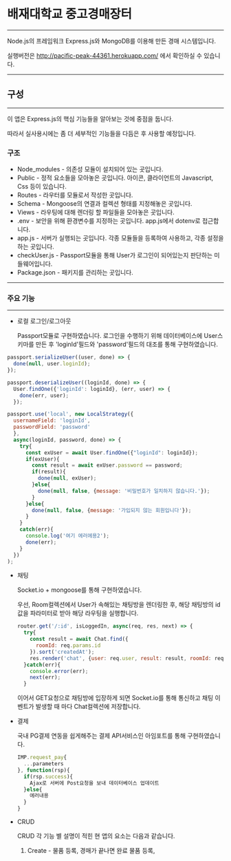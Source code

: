 # 배재대학교 중고경매장터

___

Node.js의 프레임워크 Express.js와 MongoDB를 이용해 만든 경매 시스템입니다.

실행버전은 http://pacific-peak-44361.herokuapp.com/ 에서 확인하실 수 있습니다.

___

## 구성

___

이 앱은 Express.js의 핵심 기능들을 알아보는 것에 중점을 둡니다. 

따라서 실사용시에는 좀 더 세부적인 기능들을 다듬은 후 사용할 예정입니다.

### 구조

- Node_modules - 의존성 모듈이 설치되어 있는 곳입니다.
- Public - 정적 요소들을 모아놓은 곳입니다. 아이콘, 클라이언트의 Javascript, Css 등이 있습니다.
- Routes - 라우터를 모듈로서 작성한 곳입니다.
- Schema - Mongoose의 연결과 컬렉션 형태를 지정해놓은 곳입니다.
- Views - 라우팅에 대해 렌더링 할 파일들을 모아놓은 곳입니다.
- .env - 보안을 위해 환경변수를 지정하는 곳입니다. app.js에서 dotenv로 접근합니다.
- app.js - 서버가 실행되는 곳입니다. 각종 모듈들을 등록하여 사용하고, 각종 설정을 하는 곳입니다.
- checkUser.js - Passport모듈을 통해 User가 로그인이 되어있는지 판단하는 미들웨어입니다.
- Package.json - 패키지를 관리하는 곳입니다.

___

### 주요 기능

___

- 로컬 로그인/로그아웃 

  Passport모듈로 구현하였습니다. 로그인을 수행하기 위해 데이터베이스에 User스키마를 만든 후 'loginId'필드와 'password'필드의 대조를 통해 구현하였습니다.

```javascript
passport.serializeUser((user, done) => {
  done(null, user.loginId);
});

passport.deserializeUser((loginId, done) => {
  User.findOne({'loginId': loginId}, (err, user) => {
    done(err, user);
  });

passport.use('local', new LocalStrategy({
  usernameField: 'loginId',
  passwordField: 'password'
  },
  async(loginId, password, done) => {
    try{
      const exUser = await User.findOne({"loginId": loginId});
      if(exUser){
        const result = await exUser.password == password;
        if(result){
          done(null, exUser);
        }else{
          done(null, false, {message: '비밀번호가 일치하지 않습니다.'});
        }
      }else{
        done(null, false, {message: '가입되지 않는 회원입니다'});
      }
    }
    catch(err){
      console.log('여기 에러에용2');
      done(err);
    }
  })
);
```

- 채팅

  Socket.io + mongoose를 통해 구현하였습니다.

  우선, Room컬렉션에서 User가 속해있는 채팅방을 렌더링한 후, 해당 채팅방의 id값을 파라미터로 받아 해당 라우팅을 실행합니다.

  ```javascript
  router.get('/:id', isLoggedIn, async(req, res, next) => {
    try{
      const result = await Chat.find({
        roomId: req.params.id
      }).sort('createdAt');
      res.render('chat', {user: req.user, result: result, roomId: req.params.id});
    }catch(err){
      console.error(err);
      next(err);
    }
  ```

  이어서 GET요청으로 채팅방에 입장하게 되면 Socket.io를 통해 통신하고 채팅 이벤트가 발생할 때 마다 Chat컬렉션에 저장합니다.

- 결제

  국내 PG결제 연동을 쉽게해주는 결제 API서비스인 아임포트를 통해 구현하였습니다.

  ```javascript
  IMP.request_pay{
    ...parameters
  }, function(rsp){
    if(rsp.success){
      Ajax로 서버에 Post요청을 보내 데이터베이스 업데이트
    }else{
      에러내용
    }
  }
  ```

- CRUD

  CRUD 각 기능 별 설명이 적힌 현 앱의 요소는 다음과 같습니다.

  1) Create - 물품 등록, 경매가 끝나면 완료 물품 등록, 

  

